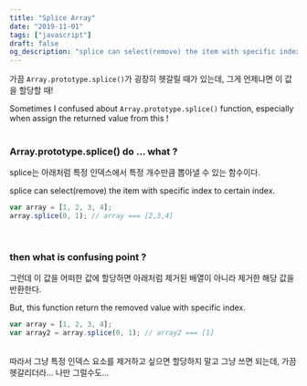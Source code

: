 ```yaml
---
title: "Splice Array"
date: "2019-11-01"
tags: ["javascript"]
draft: false
og_description: "splice can select(remove) the item with specific index to certain index."
---
```


가끔 `Array.prototype.splice()`가 굉장히 헷갈릴 때가 있는데, 그게 언제냐면 이 값을 할당할 때!

Sometimes I confused about `Array.prototype.splice()` function, especially when assign the returned value from this !
<br /><br />

### Array.prototype.splice() do ... what ?

splice는 아래처럼 특정 인덱스에서 특정 개수만큼 뽑아낼 수 있는 함수이다.

splice can select(remove) the item with specific index to certain index.
<br />

```javascript
var array = [1, 2, 3, 4];
array.splice(0, 1); // array === [2,3,4]
```

<br />

### then what is confusing point ?

그런데 이 값을 어떠한 값에 할당하면 아래처럼 제거된 배열이 아니라 제거한 해당 값을 반환한다.

But, this function return the removed value with specific index.
<br />

```javascript
var array = [1, 2, 3, 4];
var array2 = array.splice(0, 1); // array2 === [1]
```

<br />
따라서 그냥 특정 인덱스 요소를 제거하고 싶으면 할당하지 말고 그냥 쓰면 되는데, 가끔 헷갈리더라... 나만 그럴수도...
